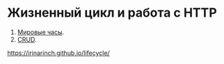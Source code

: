 Жизненный цикл и работа с HTTP
===

1. [Мировые часы](https://github.com/netology-code/ra16-homeworks/tree/ra-51/lifecycle-http/watches).
2. [CRUD](https://github.com/netology-code/ra16-homeworks/tree/ra-51/lifecycle-http/crud).

https://irinarinch.github.io/lifecycle/